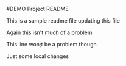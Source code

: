 #DEMO Project README

This is a sample readme file
updating this file

Again this isn't much of a problem

This line won;t be a problem though

Just some local changes